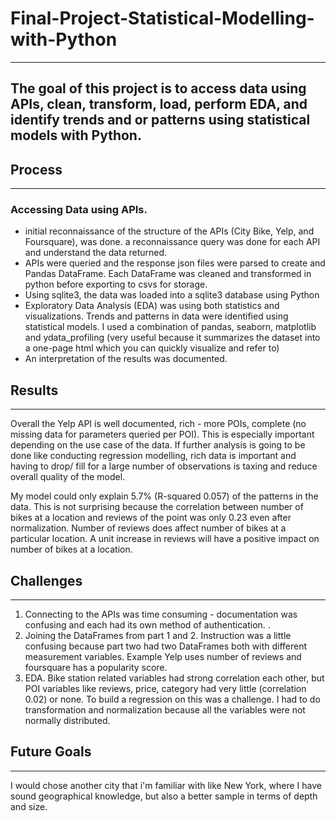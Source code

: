 # Final-Project-Statistical-Modelling-with-Python
---

## The goal of this project is to access data using APIs, clean, transform, load, perform EDA, and identify trends and or patterns using statistical models with Python.

## Process
---
### Accessing Data using APIs.
- initial reconnaissance of the structure of the APIs (City Bike, Yelp, and Foursquare), was done. a reconnaissance query was done for each API and understand the data returned.
- APIs were queried and the response json files were parsed to create and Pandas DataFrame. Each DataFrame was cleaned and transformed in python before exporting to csvs for storage.
- Using sqlite3, the data was loaded into a sqlite3 database using Python
- Exploratory Data Analysis (EDA) was using both statistics and visualizations. Trends and patterns in data were identified using statistical models. I used a combination of pandas, seaborn, matplotlib and ydata_profiling (very useful because it summarizes the dataset into a one-page html which you can quickly visualize and refer to)
- An interpretation of the results was documented.

## Results
---
Overall the Yelp API is well documented, rich - more POIs, complete (no missing data for parameters queried per POI). This is especially important depending on the use case of the data. If further analysis is going to be done like conducting regression modelling, rich data is important and having to drop/ fill for a large number of observations is taxing and reduce overall quality of the model.

My model could only explain 5.7% (R-squared 0.057) of the patterns in the data. This is not surprising because the correlation between number of bikes at a location and reviews of the point was only 0.23 even after normalization. Number of reviews does affect number of bikes at a particular location. A unit increase in reviews will have a positive impact on number of bikes at a location.


## Challenges
---
1. Connecting to the APIs was time consuming - documentation was confusing and each had its own method of authentication. .
2. Joining the DataFrames from part 1 and 2. Instruction was a little confusing because part two had two DataFrames both with different measurement variables. Example Yelp uses number of reviews and foursquare has a popularity score.
3. EDA. Bike station related variables had strong correlation each other, but POI variables like reviews, price, category had very little (correlation 0.02) or none. To build a regression on this was a challenge. I had to do transformation and normalization because all the variables were not normally distributed.

## Future Goals
---
I would chose another city that i'm familiar with like New York, where I have sound geographical knowledge, but also a better sample in terms of depth and size.
